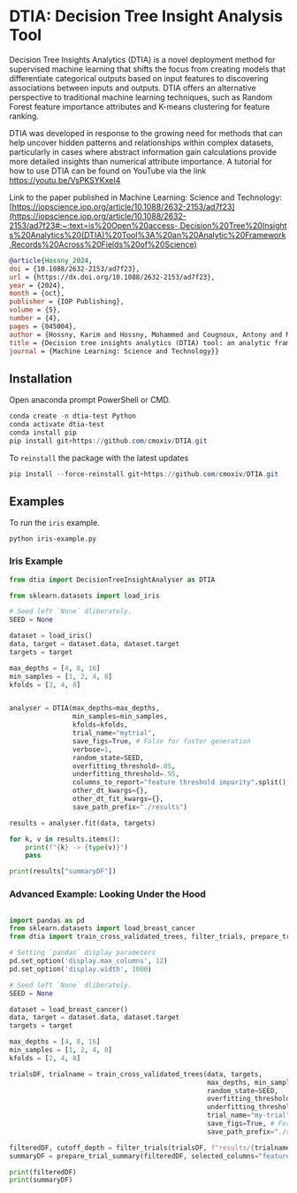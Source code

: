 # DTIA: Decision Tree Insight Analysis Tool
Decision Tree Insights Analytics (DTIA) is a novel deployment method
for supervised machine learning that shifts the focus from creating
models that differentiate categorical outputs based on input features
to discovering associations between inputs and outputs. DTIA offers an
alternative perspective to traditional machine learning techniques,
such as Random Forest feature importance attributes and K-means
clustering for feature ranking.

DTIA was developed in response to the growing need for methods that
can help uncover hidden patterns and relationships within complex
datasets, particularly in cases where abstract information gain
calculations provide more detailed insights than numerical attribute
importance.  A tutorial for how to use DTIA can be found on YouTube
via the link https://youtu.be/VsPKSYKxeI4

Link to the paper published in Machine Learning: Science and Technology:
[https://iopscience.iop.org/article/10.1088/2632-2153/ad7f23](https://iopscience.iop.org/article/10.1088/2632-2153/ad7f23#:~:text=is%20Open%20access-,Decision%20Tree%20Insights%20Analytics%20(DTIA)%20Tool%3A%20an%20Analytic%20Framework,Records%20Across%20Fields%20of%20Science)

``` bibtex
@article{Hossny_2024,
doi = {10.1088/2632-2153/ad7f23},
url = {https://dx.doi.org/10.1088/2632-2153/ad7f23},
year = {2024},
month = {oct},
publisher = {IOP Publishing},
volume = {5},
number = {4},
pages = {045004},
author = {Hossny, Karim and Hossny, Mohammed and Cougnoux, Antony and Mahmoud, Loay and Villanueva, Walter},
title = {Decision tree insights analytics (DTIA) tool: an analytic framework to identify insights from large data records across fields of science},
journal = {Machine Learning: Science and Technology}}
```

## Installation
Open anaconda prompt PowerShell or CMD. <br />

```powershell
conda create -n dtia-test Python
conda activate dtia-test
conda install pip
pip install git+https://github.com/cmoxiv/DTIA.git
```

To `reinstall` the package with the latest updates

``` powershell
pip install --force-reinstall git+https://github.com/cmoxiv/DTIA.git
```


## Examples
To run the `iris` example.
```
python iris-example.py
```

### Iris Example
``` python
from dtia import DecisionTreeInsightAnalyser as DTIA

from sklearn.datasets import load_iris

# Seed left `None` dliberately.
SEED = None

dataset = load_iris()
data, target = dataset.data, dataset.target
targets = target

max_depths = [4, 8, 16]
min_samples = [1, 2, 4, 8]
kfolds = [2, 4, 8]


analyser = DTIA(max_depths=max_depths,
                min_samples=min_samples,
                kfolds=kfolds,
                trial_name="mytrial",
                save_figs=True, # False for faster generation
                verbose=1,
                random_state=SEED,
                overfitting_threshold=.05,
                underfitting_threshold=.95,
                columns_to_report="feature threshold impurity".split(),
                other_dt_kwargs={},
                other_dt_fit_kwargs={},
                save_path_prefix="./results")

results = analyser.fit(data, targets)

for k, v in results.items():
    print(f"{k} -> {type(v)}")
    pass

print(results["summaryDF"])
```

### Advanced Example: Looking Under the Hood
``` python

import pandas as pd
from sklearn.datasets import load_breast_cancer
from dtia import train_cross_validated_trees, filter_trials, prepare_trial_summary

# Setting `pandas` display parameters
pd.set_option('display.max_columns', 12)
pd.set_option('display.width', 1000)

# Seed left `None` dliberately.
SEED = None

dataset = load_breast_cancer()
data, target = dataset.data, dataset.target
targets = target

max_depths = [4, 8, 16]
min_samples = [1, 2, 4, 8]
kfolds = [2, 4, 8]

trialsDF, trialname = train_cross_validated_trees(data, targets,
                                                  max_depths, min_samples, kfolds,
                                                  random_state=SEED,
                                                  overfitting_threshold=.05,
                                                  underfitting_threshold=.95,
                                                  trial_name="my-trial",
                                                  save_figs=True, # For faster generation
                                                  save_path_prefix="./results")

filteredDF, cutoff_depth = filter_trials(trialsDF, f"results/{trialname}", verbose=1)
summaryDF = prepare_trial_summary(filteredDF, selected_columns="feature threshold impurity".split())

print(filteredDF)
print(summaryDF)
```

